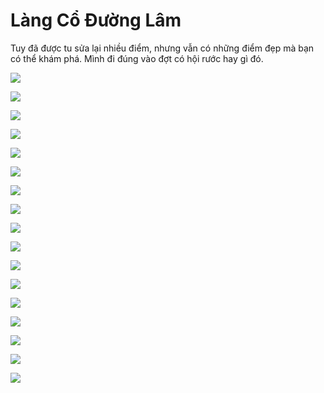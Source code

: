 # Làng Cổ Đường Lâm

Tuy đã được tu sửa lại nhiều điểm, nhưng vẫn có những điểm đẹp mà bạn có thể khám phá. Mình đi đúng vào đợt có hội rước hay gì đó.

![](02.webp)

![](03.webp)

![](04.webp)

![](05.webp)

![](07.webp)

![](08.webp)

![](09.webp)

![](10.webp)

![](11.webp)

![](12.webp)

![](13.webp)

![](14.webp)

![](15.webp)

![](16.webp)

![](17.webp)

![](18.webp)

![](19.webp)